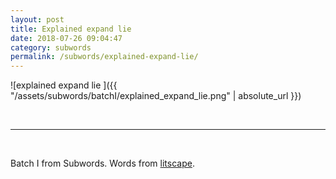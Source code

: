```yaml
---
layout: post
title: Explained expand lie 
date: 2018-07-26 09:04:47
category: subwords
permalink: /subwords/explained-expand-lie/ 
---
```


![explained expand lie ]({{ "/assets/subwords/batchI/explained_expand_lie.png" | absolute_url }})

&nbsp;

---

&nbsp;


Batch I from Subwords. Words from [litscape](https://www.litscape.com/).
